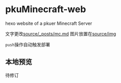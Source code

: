 # pkuMinecraft-web
hexo website of a pkuer Minecraft Server

文字更改[source/_posts/mc.md](source/_posts/mc.md)
图片放置在[source/img](source/img)

`push`操作自动触发部署

## 本地预览
待修订